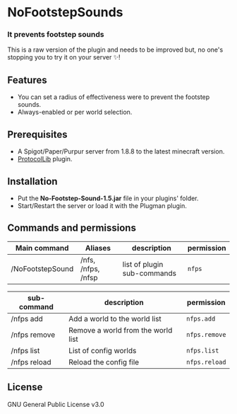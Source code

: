 # NoFootstepSounds
### It prevents footstep sounds

This is a raw version of the plugin and needs to be improved but,
no one's stopping you to try it on your server ✨!

## Features

- You can set a radius of effectiveness were to prevent the footstep sounds.
- Always-enabled or per world selection.

## Prerequisites

- A Spigot/Paper/Purpur server from 1.8.8 to the latest minecraft version.
- [ProtocolLib](https://www.spigotmc.org/resources/protocollib.1997/) plugin.

## Installation

- Put the **No-Footstep-Sound-1.5.jar** file in your plugins' folder.
- Start/Restart the server or load it with the Plugman plugin.

## Commands and permissions

| Main command           | Aliases            | description                 | permission |
|------------------------|--------------------|-----------------------------|------------|
| /NoFootstepSound <arg> | /nfs, /nfps, /nfsp | list of plugin sub-commands | ``nfps``   |

| sub-command               | description                        | permission      |
|---------------------------|------------------------------------|-----------------|
| /nfps add <world-name>    | Add a world to the world list      | ``nfps.add``    |
| /nfps remove <world-name> | Remove a world from the world list | ``nfps.remove`` |
| /nfps list                | List of config worlds              | ``nfps.list``   |
| /nfps reload              | Reload the config file             | ``nfps.reload`` |

## License
GNU General Public License v3.0
